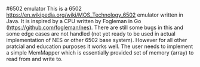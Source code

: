 #6502 emulator
This is a 6502 https://en.wikipedia.org/wiki/MOS_Technology_6502 emulator written in Java.
It is inspired by a CPU written by Fogleman in Go (https://github.com/fogleman/nes).
There are still some bugs in this and some edge cases are not handled 
(not yet ready to be used in actual implementation of NES or other 6502 base system).
However for all other pratcial and education purposes it works well.
The user needs to implement a simple MemMapper which is essentially provided set of memory (array) to read from and write to.